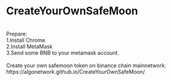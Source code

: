 # CreateYourOwnSafeMoon
<br>
Prepare:<br>
1.Install Chrome<br>
2.Install MetaMask<br>
3.Send some BNB to your metamask account.
<br><br>
Create your own safemoon token on binance chain mainnetwork.<br>
https://algonetwork.github.io/CreateYourOwnSafeMoon/
